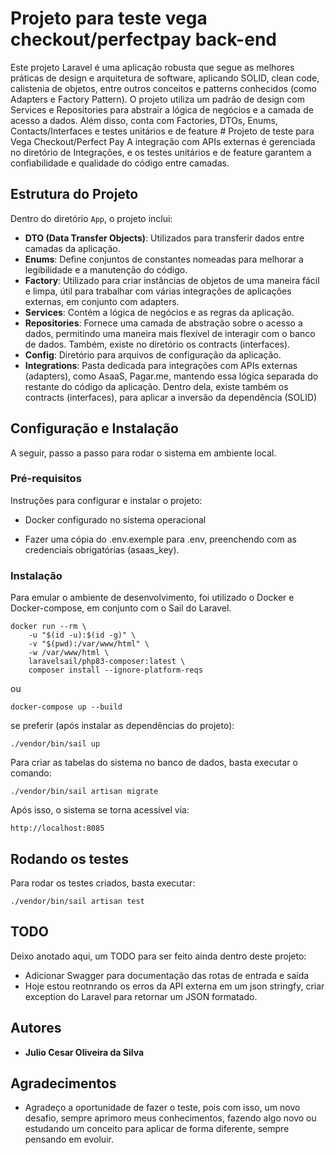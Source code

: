 # Projeto para teste vega checkout/perfectpay back-end

Este projeto Laravel é uma aplicação robusta que segue as melhores práticas de design e arquitetura de software, aplicando SOLID, clean code, calistenia de objetos, entre outros conceitos e patterns conhecidos (como Adapters e Factory Pattern). O projeto utiliza um padrão de design com Services e Repositories para abstrair a lógica de negócios e a camada de acesso a dados. Além disso, conta com Factories, DTOs, Enums, Contacts/Interfaces e testes unitários e de feature # Projeto de teste para Vega Checkout/Perfect Pay
A integração com APIs externas é gerenciada no diretório de Integrações, e os testes unitários e de feature garantem a confiabilidade e qualidade do código entre camadas.

## Estrutura do Projeto

Dentro do diretório `App`, o projeto inclui:

- **DTO (Data Transfer Objects)**: Utilizados para transferir dados entre camadas da aplicação.
- **Enums**: Define conjuntos de constantes nomeadas para melhorar a legibilidade e a manutenção do código.
- **Factory**: Utilizado para criar instâncias de objetos de uma maneira fácil e limpa, útil para trabalhar com várias integrações de aplicações externas, em conjunto com adapters.
- **Services**: Contém a lógica de negócios e as regras da aplicação.
- **Repositories**: Fornece uma camada de abstração sobre o acesso a dados, permitindo uma maneira mais flexível de interagir com o banco de dados. Também, existe no diretório os contracts (interfaces).
- **Config**: Diretório para arquivos de configuração da aplicação.
- **Integrations**: Pasta dedicada para integrações com APIs externas (adapters), como AsaaS, Pagar.me, mantendo essa lógica separada do restante do código da aplicação. Dentro dela, existe também os contracts (interfaces), para aplicar a inversão da dependência (SOLID)

## Configuração e Instalação

A seguir, passo a passo para rodar o sistema em ambiente local.

### Pré-requisitos

Instruções para configurar e instalar o projeto:

-   Docker configurado no sistema operacional

-   Fazer uma cópia do .env.exemple para .env, preenchendo com as credenciais obrigatórias (asaas_key).

### Instalação

Para emular o ambiente de desenvolvimento, foi utilizado o Docker e Docker-compose, em conjunto com o Sail do Laravel.

```
docker run --rm \
    -u "$(id -u):$(id -g)" \
    -v "$(pwd):/var/www/html" \
    -w /var/www/html \
    laravelsail/php83-composer:latest \
    composer install --ignore-platform-reqs
```

ou 

```
docker-compose up --build
```

se preferir (após instalar as dependências do projeto):

```
./vendor/bin/sail up
```

Para criar as tabelas do sistema no banco de dados, basta executar o comando:

```
./vendor/bin/sail artisan migrate
```

Após isso, o sistema se torna acessível via:

`http://localhost:8085`

## Rodando os testes

Para rodar os testes criados, basta executar:

```
./vendor/bin/sail artisan test
```

## TODO

Deixo anotado aqui, um TODO para ser feito ainda dentro deste projeto:
- Adicionar Swagger para documentação das rotas de entrada e saída
- Hoje estou reotnrando os erros da API externa em um json stringfy, criar exception do Laravel para retornar um JSON formatado.
## Autores

* **Julio Cesar Oliveira da Silva**

## Agradecimentos

* Agradeço a oportunidade de fazer o teste, pois com isso, um novo desafio, sempre aprimoro meus conhecimentos, fazendo algo novo ou estudando um conceito para aplicar de forma diferente, sempre pensando em evoluir.

